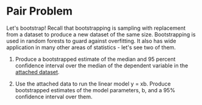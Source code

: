 # Pair Problem

Let's bootstrap!  Recall that bootstrapping is sampling with replacement from a dataset to produce a new dataset of the same size.  Bootstrapping is used in random forests to guard against overfitting.  It also has wide application in many other areas of statistics - let's see two of them.

1) Produce a bootstrapped estimate of the median and 95 percent confidence interval over the median of the dependent variable in the [attached dataset](pair_boot.csv).

2) Use the attached data to run the linear model y = xb.  Produce bootstrapped estimates of the model parameters, b, and a 95% confidence interval over them.